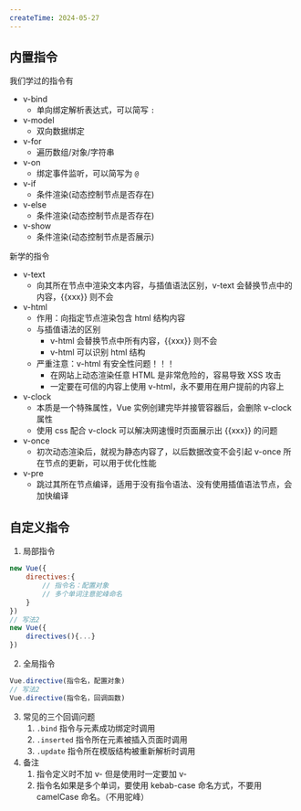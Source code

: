 ```yaml
---
createTime: 2024-05-27
---
```

## 内置指令

我们学过的指令有

+ v-bind
    + 单向绑定解析表达式，可以简写 `:`
+ v-model
    + 双向数据绑定
+ v-for
    + 遍历数组/对象/字符串
+ v-on
    + 绑定事件监听，可以简写为 `@`
+ v-if
    + 条件渲染(动态控制节点是否存在)
+ v-else
    + 条件渲染(动态控制节点是否存在)
+ v-show
    + 条件渲染(动态控制节点是否展示)

新学的指令

+ v-text
    + 向其所在节点中渲染文本内容，与插值语法区别，v-text 会替换节点中的内容，{{xxx}} 则不会
+ v-html
    + 作用：向指定节点渲染包含 html 结构内容
    + 与插值语法的区别
        + v-html 会替换节点中所有内容，{{xxx}} 则不会
        + v-html 可以识别 html 结构
    + 严重注意：v-html 有安全性问题！！！
        + 在网站上动态渲染任意 HTML 是非常危险的，容易导致 XSS 攻击
        + 一定要在可信的内容上使用 v-html，永不要用在用户提前的内容上
+ v-clock
    + 本质是一个特殊属性，Vue 实例创建完毕并接管容器后，会删除 v-clock 属性
    + 使用 css 配合 v-clock 可以解决网速慢时页面展示出 {{xxx}} 的问题
+ v-once
    + 初次动态渲染后，就视为静态内容了，以后数据改变不会引起 v-once 所在节点的更新，可以用于优化性能
+ v-pre
    + 跳过其所在节点编译，适用于没有指令语法、没有使用插值语法节点，会加快编译

## 自定义指令

1. 局部指令
```js
new Vue({
    directives:{
        // 指令名：配置对象
        // 多个单词注意驼峰命名
    }
})
// 写法2
new Vue({
    directives(){...}
})
```
2. 全局指令
```js
Vue.directive(指令名，配置对象)
// 写法2 
Vue.directive(指令名，回调函数)
```

3. 常见的三个回调问题
   1. `.bind` 指令与元素成功绑定时调用
   2. `.inserted` 指令所在元素被插入页面时调用
   3. `.update` 指令所在模版结构被重新解析时调用
4. 备注
   1. 指令定义时不加 v- 但是使用时一定要加 v-
   2. 指令名如果是多个单词，要使用 kebab-case 命名方式，不要用 camelCase 命名。（不用驼峰）